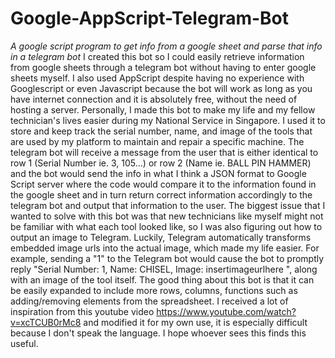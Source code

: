 # Google-AppScript-Telegram-Bot
*A google script program to get info from a google sheet and parse that info in a telegram bot*
I created this bot so I could easily retrieve information from google sheets through a telegram bot without having to enter google sheets myself. I also used AppScript despite having no experience with Googlescript or even Javascript because the bot will work as long as you have internet connection and it is absolutely free, without the need of hosting a server. 
Personally, I made this bot to make my life and my fellow technician's lives easier during my National Service in Singapore. I used it to store and keep track the serial number, name, and image of the tools that are used by my platform to maintain and repair a specific machine. The telegram bot will receive a message from the user that is either identical to row 1 (Serial Number ie. 3, 105...) or row 2 (Name ie. BALL PIN HAMMER) and the bot would send the info in what I think a JSON format to Google Script server where the code would compare it to the information found in the google sheet and in turn return correct information accordingly to the telegram bot and output that information to the user. The biggest issue that I wanted to solve with this bot was that new technicians like myself might not be familiar with what each tool looked like, so I was also figuring out how to output an image to Telegram. Luckily, Telegram automatically transforms embedded image urls into the actual image, which made my life easier. 
For example, sending a "1" to the Telegram bot would cause the bot to promptly reply "Serial Number: 1, Name: CHISEL, Image: insertimageurlhere ", along with an image of the tool itself.
The good thing about this bot is that it can be easily expanded to include more rows, columns, functions such as adding/removing elements from the spreadsheet.
I received a lot of inspiration from this youtube video https://www.youtube.com/watch?v=xcTCUB0rMc8 and modified it for my own use, it is especially difficult because I don't speak the language.
I hope whoever sees this finds this useful.
